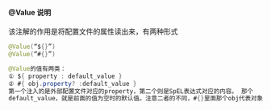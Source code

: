 #### @Value 说明

该注解的作用是将配置文件的属性读出来，有两种形式
```java
@Value(“${}”)
@Value(“#{}”)

@Value的值有两类：
① ${ property : default_value }
② #{ obj.property? :default_value }
第一个注入的是外部配置文件对应的property，第二个则是SpEL表达式对应的内容。 那个
default_value，就是前面的值为空时的默认值。注意二者的不同，#{}里面那个obj代表对象。
```